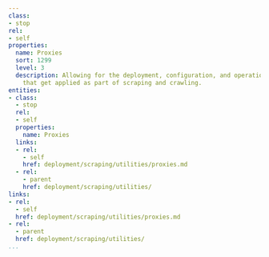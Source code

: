 ```yaml
---
class:
- stop
rel:
- self
properties:
  name: Proxies
  sort: 1299
  level: 3
  description: Allowing for the deployment, configuration, and operation of proxies
    that get applied as part of scraping and crawling.
entities:
- class:
  - stop
  rel:
  - self
  properties:
    name: Proxies
  links:
  - rel:
    - self
    href: deployment/scraping/utilities/proxies.md
  - rel:
    - parent
    href: deployment/scraping/utilities/
links:
- rel:
  - self
  href: deployment/scraping/utilities/proxies.md
- rel:
  - parent
  href: deployment/scraping/utilities/
...
```

